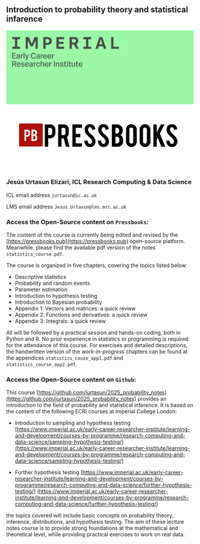 ## Introduction to probability theory and statistical infarence

<img src="/src/readme_figures/imperial_ecri.png" width = 600>
<img src="/src/readme_figures/pressbooks_logo.png" width = 600>

### Jesús Urtasun Elizari, ICL Research Computing & Data Science

ICL email address `jurtasun@ic.ac.uk`

LMS email address `Jesus.Urtasun@lms.mrc.ac.uk`

### Access the Open-Source content on `Pressbooks`:

The content of the course is currently being edited and revised by the [https://pressbooks.pub](https://pressbooks.pub) open-source platform. Meanwhile, please find the available pdf version of the notes `statistics_course.pdf`.

The course is organized in five chapters, covering the topics listed below:

- Descriptive statistics
- Probability and random events
- Parameter estimation
- Introduction to hypothesis testing
- Introduction to Bayesian probability
- Appendix 1: Vectors and matrices: a quick review 
- Appendix 2: Functions and derivatives: a quick review 
- Appendix 3: Integrals: a quick review 

All will be followed by a practical session and hands-on coding, both in Python and R. No prior experience in statistics or programming is required for the attendance of this course. For exercises and detailed descriptions, the handwritten version of the *work-in-progress* chapters can be found at the appendices `statistics_couse_app1.pdf` and `statistics_course_app2.pdf`.

### Access the Open-Source content on `Github`:

This course [https://github.com/jurtasun/2025_probability_notes](https://github.com/jurtasun/2025_probability_notes) provides an introduction to the field of probability and statistical inference. It is based on the content of the following ECRI courses at Imperial College London:

- Introduction to sampling and hypothess testing
[https://www.imperial.ac.uk/early-career-researcher-institute/learning-and-development/courses-by-programme/research-computing-and-data-science/sampling-hypothesis-testing/](https://www.imperial.ac.uk/early-career-researcher-institute/learning-and-development/courses-by-programme/research-computing-and-data-science/sampling-hypothesis-testing/)

- Further hypothesis testing
[https://www.imperial.ac.uk/early-career-researcher-institute/learning-and-development/courses-by-programme/research-computing-and-data-science/further-hypothesis-testing/]
(https://www.imperial.ac.uk/early-career-researcher-institute/learning-and-development/courses-by-programme/research-computing-and-data-science/further-hypothesis-testing/)

the topics covered will include basic concepts on probability theory, inference, distributions, and hypothesis testing. 
The aim of these lecture notes course is to provide strong foundations at the mathematical and theoretical level, while providing practical exercises to work on real data.
